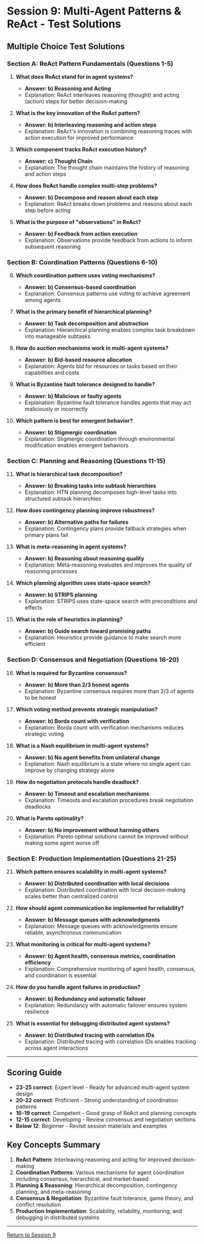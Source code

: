 # Session 9: Multi-Agent Patterns & ReAct - Test Solutions

## Multiple Choice Test Solutions

### Section A: ReAct Pattern Fundamentals (Questions 1-5)

1. **What does ReAct stand for in agent systems?**
   - **Answer: b) Reasoning and Acting**
   - Explanation: ReAct interleaves reasoning (thought) and acting (action) steps for better decision-making

2. **What is the key innovation of the ReAct pattern?**
   - **Answer: b) Interleaving reasoning and action steps**
   - Explanation: ReAct's innovation is combining reasoning traces with action execution for improved performance

3. **Which component tracks ReAct execution history?**
   - **Answer: c) Thought Chain**
   - Explanation: The thought chain maintains the history of reasoning and action steps

4. **How does ReAct handle complex multi-step problems?**
   - **Answer: b) Decompose and reason about each step**
   - Explanation: ReAct breaks down problems and reasons about each step before acting

5. **What is the purpose of "observations" in ReAct?**
   - **Answer: b) Feedback from action execution**
   - Explanation: Observations provide feedback from actions to inform subsequent reasoning

### Section B: Coordination Patterns (Questions 6-10)

6. **Which coordination pattern uses voting mechanisms?**
   - **Answer: b) Consensus-based coordination**
   - Explanation: Consensus patterns use voting to achieve agreement among agents

7. **What is the primary benefit of hierarchical planning?**
   - **Answer: b) Task decomposition and abstraction**
   - Explanation: Hierarchical planning enables complex task breakdown into manageable subtasks

8. **How do auction mechanisms work in multi-agent systems?**
   - **Answer: b) Bid-based resource allocation**
   - Explanation: Agents bid for resources or tasks based on their capabilities and costs

9. **What is Byzantine fault tolerance designed to handle?**
   - **Answer: b) Malicious or faulty agents**
   - Explanation: Byzantine fault tolerance handles agents that may act maliciously or incorrectly

10. **Which pattern is best for emergent behavior?**
    - **Answer: b) Stigmergic coordination**
    - Explanation: Stigmergic coordination through environmental modification enables emergent behaviors

### Section C: Planning and Reasoning (Questions 11-15)

11. **What is hierarchical task decomposition?**
    - **Answer: b) Breaking tasks into subtask hierarchies**
    - Explanation: HTN planning decomposes high-level tasks into structured subtask hierarchies

12. **How does contingency planning improve robustness?**
    - **Answer: b) Alternative paths for failures**
    - Explanation: Contingency plans provide fallback strategies when primary plans fail

13. **What is meta-reasoning in agent systems?**
    - **Answer: b) Reasoning about reasoning quality**
    - Explanation: Meta-reasoning evaluates and improves the quality of reasoning processes

14. **Which planning algorithm uses state-space search?**
    - **Answer: b) STRIPS planning**
    - Explanation: STRIPS uses state-space search with preconditions and effects

15. **What is the role of heuristics in planning?**
    - **Answer: b) Guide search toward promising paths**
    - Explanation: Heuristics provide guidance to make search more efficient

### Section D: Consensus and Negotiation (Questions 16-20)

16. **What is required for Byzantine consensus?**
    - **Answer: b) More than 2/3 honest agents**
    - Explanation: Byzantine consensus requires more than 2/3 of agents to be honest

17. **Which voting method prevents strategic manipulation?**
    - **Answer: b) Borda count with verification**
    - Explanation: Borda count with verification mechanisms reduces strategic voting

18. **What is a Nash equilibrium in multi-agent systems?**
    - **Answer: b) No agent benefits from unilateral change**
    - Explanation: Nash equilibrium is a state where no single agent can improve by changing strategy alone

19. **How do negotiation protocols handle deadlock?**
    - **Answer: b) Timeout and escalation mechanisms**
    - Explanation: Timeouts and escalation procedures break negotiation deadlocks

20. **What is Pareto optimality?**
    - **Answer: b) No improvement without harming others**
    - Explanation: Pareto optimal solutions cannot be improved without making some agent worse off

### Section E: Production Implementation (Questions 21-25)

21. **Which pattern ensures scalability in multi-agent systems?**
    - **Answer: b) Distributed coordination with local decisions**
    - Explanation: Distributed coordination with local decision-making scales better than centralized control

22. **How should agent communication be implemented for reliability?**
    - **Answer: b) Message queues with acknowledgments**
    - Explanation: Message queues with acknowledgments ensure reliable, asynchronous communication

23. **What monitoring is critical for multi-agent systems?**
    - **Answer: b) Agent health, consensus metrics, coordination efficiency**
    - Explanation: Comprehensive monitoring of agent health, consensus, and coordination is essential

24. **How do you handle agent failures in production?**
    - **Answer: b) Redundancy and automatic failover**
    - Explanation: Redundancy with automatic failover ensures system resilience

25. **What is essential for debugging distributed agent systems?**
    - **Answer: b) Distributed tracing with correlation IDs**
    - Explanation: Distributed tracing with correlation IDs enables tracking across agent interactions

---

## Scoring Guide

- **23-25 correct**: Expert level - Ready for advanced multi-agent system design
- **20-22 correct**: Proficient - Strong understanding of coordination patterns
- **16-19 correct**: Competent - Good grasp of ReAct and planning concepts
- **12-15 correct**: Developing - Review consensus and negotiation sections
- **Below 12**: Beginner - Revisit session materials and examples

## Key Concepts Summary

1. **ReAct Pattern**: Interleaving reasoning and acting for improved decision-making
2. **Coordination Patterns**: Various mechanisms for agent coordination including consensus, hierarchical, and market-based
3. **Planning & Reasoning**: Hierarchical decomposition, contingency planning, and meta-reasoning
4. **Consensus & Negotiation**: Byzantine fault tolerance, game theory, and conflict resolution
5. **Production Implementation**: Scalability, reliability, monitoring, and debugging in distributed systems

---

[Return to Session 9](Session9_Multi_Agent_Patterns_ReAct.md)